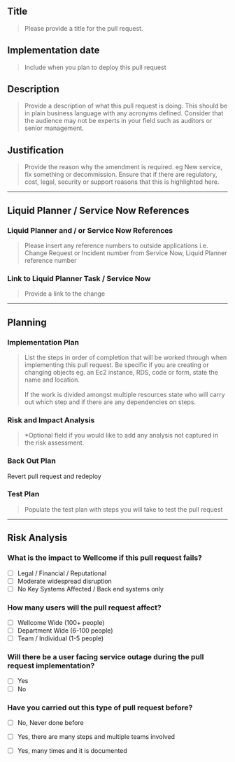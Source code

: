## Title
> Please provide a title for the pull request.

## Implementation date
>Include when you plan to deploy this pull request

## Description
>Provide a description of what this pull request is doing. This should be in plain business language with any acronyms defined. Consider that the audience may not be experts in your field such as  auditors or senior management.

## Justification

> Provide the reason why the amendment is required. eg New service, fix something or decommission.  Ensure that if there are regulatory, cost, legal, security or support reasons that this is highlighted here.

___


## Liquid Planner / Service Now References

### Liquid Planner and / or Service Now References
>Please insert any reference numbers to outside applications i.e. Change Request or Incident number from Service Now, Liquid Planner reference number 

### Link to Liquid Planner Task / Service Now
>Provide a link to the change

---

## Planning
### Implementation Plan
> List the steps in order of completion that will be worked through when implementing this pull request. Be specific if you are creating or changing  objects eg. an Ec2 instance, RDS, code or form, state the name and location. <br><br>
> If the work is divided amongst multiple resources state who will carry out which step and if there are any dependencies on steps.


### Risk and Impact Analysis
>*Optional field if you would like to add any analysis not captured in the risk assessment.

### Back Out Plan
Revert pull request and redeploy

### Test Plan
>Populate the test plan with steps you will take to test the pull request

---
## Risk Analysis
### What is the impact to Wellcome if this pull request fails?
- [ ] Legal / Financial / Reputational
- [ ] Moderate widespread disruption
- [ ] No Key Systems Affected / Back end systems only

### How many users will the pull request affect?
- [ ] Wellcome Wide (100+ people)
- [ ] Department Wide (6-100 people)
- [ ] Team / Individual (1-5 people)

### Will there be a user facing service outage during the pull request implementation?
- [ ] Yes
- [ ] No

### Have you carried out this type of pull request before?
- [ ] No, Never done before
- [ ] Yes, there are many steps and multiple teams involved
- [ ] Yes, many times and it is documented




